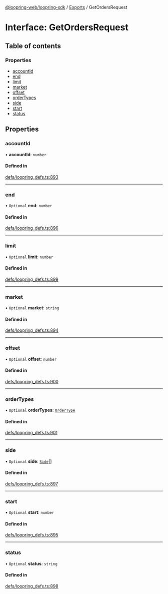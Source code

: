 [@loopring-web/loopring-sdk](../README.md) / [Exports](../modules.md) / GetOrdersRequest

# Interface: GetOrdersRequest

## Table of contents

### Properties

- [accountId](GetOrdersRequest.md#accountid)
- [end](GetOrdersRequest.md#end)
- [limit](GetOrdersRequest.md#limit)
- [market](GetOrdersRequest.md#market)
- [offset](GetOrdersRequest.md#offset)
- [orderTypes](GetOrdersRequest.md#ordertypes)
- [side](GetOrdersRequest.md#side)
- [start](GetOrdersRequest.md#start)
- [status](GetOrdersRequest.md#status)

## Properties

### accountId

• **accountId**: `number`

#### Defined in

[defs/loopring_defs.ts:893](https://github.com/Loopring/loopring_sdk/blob/5861d10/src/defs/loopring_defs.ts#L893)

___

### end

• `Optional` **end**: `number`

#### Defined in

[defs/loopring_defs.ts:896](https://github.com/Loopring/loopring_sdk/blob/5861d10/src/defs/loopring_defs.ts#L896)

___

### limit

• `Optional` **limit**: `number`

#### Defined in

[defs/loopring_defs.ts:899](https://github.com/Loopring/loopring_sdk/blob/5861d10/src/defs/loopring_defs.ts#L899)

___

### market

• `Optional` **market**: `string`

#### Defined in

[defs/loopring_defs.ts:894](https://github.com/Loopring/loopring_sdk/blob/5861d10/src/defs/loopring_defs.ts#L894)

___

### offset

• `Optional` **offset**: `number`

#### Defined in

[defs/loopring_defs.ts:900](https://github.com/Loopring/loopring_sdk/blob/5861d10/src/defs/loopring_defs.ts#L900)

___

### orderTypes

• `Optional` **orderTypes**: [`OrderType`](../enums/OrderType.md)

#### Defined in

[defs/loopring_defs.ts:901](https://github.com/Loopring/loopring_sdk/blob/5861d10/src/defs/loopring_defs.ts#L901)

___

### side

• `Optional` **side**: [`Side`](../enums/Side.md)[]

#### Defined in

[defs/loopring_defs.ts:897](https://github.com/Loopring/loopring_sdk/blob/5861d10/src/defs/loopring_defs.ts#L897)

___

### start

• `Optional` **start**: `number`

#### Defined in

[defs/loopring_defs.ts:895](https://github.com/Loopring/loopring_sdk/blob/5861d10/src/defs/loopring_defs.ts#L895)

___

### status

• `Optional` **status**: `string`

#### Defined in

[defs/loopring_defs.ts:898](https://github.com/Loopring/loopring_sdk/blob/5861d10/src/defs/loopring_defs.ts#L898)
